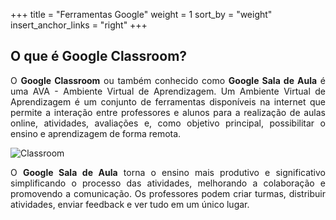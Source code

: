 +++
title = "Ferramentas Google"
weight = 1
sort_by = "weight"
insert_anchor_links = "right"
+++

## O que é Google Classroom?

<p style='text-align: justify;'>
O <b>Google Classroom</b> ou também conhecido como <b>Google Sala de Aula</b> é uma AVA - Ambiente Virtual de Aprendizagem. Um Ambiente Virtual de Aprendizagem é um conjunto de ferramentas disponíveis na internet que permite a interação entre professores e alunos para a realização de aulas online, atividades, avaliações e, como objetivo principal, possibilitar o ensino e aprendizagem de forma remota.</p>


![Classroom](../classroom-logo.png#thumbnail "Classroom")

<p style='text-align: justify;'>
O <b>Google Sala de Aula</b> torna o ensino mais produtivo e significativo simplificando o processo das atividades, melhorando a colaboração e promovendo a comunicação. Os professores podem criar turmas, distribuir atividades, enviar feedback e ver tudo em um único lugar.</p>

